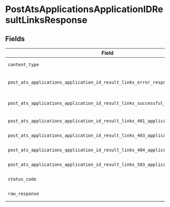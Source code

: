 # PostAtsApplicationsApplicationIDResultLinksResponse


## Fields

| Field                                                                                                                                                                              | Type                                                                                                                                                                               | Required                                                                                                                                                                           | Description                                                                                                                                                                        |
| ---------------------------------------------------------------------------------------------------------------------------------------------------------------------------------- | ---------------------------------------------------------------------------------------------------------------------------------------------------------------------------------- | ---------------------------------------------------------------------------------------------------------------------------------------------------------------------------------- | ---------------------------------------------------------------------------------------------------------------------------------------------------------------------------------- |
| `content_type`                                                                                                                                                                     | *Optional[str]*                                                                                                                                                                    | :heavy_check_mark:                                                                                                                                                                 | HTTP response content type for this operation                                                                                                                                      |
| `post_ats_applications_application_id_result_links_error_response`                                                                                                                 | [Optional[shared.PostAtsApplicationsApplicationIDResultLinksErrorResponse]](undefined/models/shared/postatsapplicationsapplicationidresultlinkserrorresponse.md)                   | :heavy_minus_sign:                                                                                                                                                                 | POST /ats/applications/:application_id/result-links Error response                                                                                                                 |
| `post_ats_applications_application_id_result_links_successful_response`                                                                                                            | [Optional[shared.PostAtsApplicationsApplicationIDResultLinksSuccessfulResponse]](undefined/models/shared/postatsapplicationsapplicationidresultlinkssuccessfulresponse.md)         | :heavy_minus_sign:                                                                                                                                                                 | POST /ats/applications/:application_id/result-links Successful response                                                                                                            |
| `post_ats_applications_application_id_result_links_401_application_json_object`                                                                                                    | [Optional[operations.PostAtsApplicationsApplicationIDResultLinks401ApplicationJSON]](undefined/models/operations/postatsapplicationsapplicationidresultlinks401applicationjson.md) | :heavy_minus_sign:                                                                                                                                                                 | Returned when the authentication header was invalid or missing.                                                                                                                    |
| `post_ats_applications_application_id_result_links_403_application_json_object`                                                                                                    | [Optional[operations.PostAtsApplicationsApplicationIDResultLinks403ApplicationJSON]](undefined/models/operations/postatsapplicationsapplicationidresultlinks403applicationjson.md) | :heavy_minus_sign:                                                                                                                                                                 | Returned when the passed integration is inactive.                                                                                                                                  |
| `post_ats_applications_application_id_result_links_404_application_json_object`                                                                                                    | [Optional[operations.PostAtsApplicationsApplicationIDResultLinks404ApplicationJSON]](undefined/models/operations/postatsapplicationsapplicationidresultlinks404applicationjson.md) | :heavy_minus_sign:                                                                                                                                                                 | Returned when a requested resource is not found.                                                                                                                                   |
| `post_ats_applications_application_id_result_links_503_application_json_object`                                                                                                    | [Optional[operations.PostAtsApplicationsApplicationIDResultLinks503ApplicationJSON]](undefined/models/operations/postatsapplicationsapplicationidresultlinks503applicationjson.md) | :heavy_minus_sign:                                                                                                                                                                 | Returned when no sync has finished successfully yet                                                                                                                                |
| `status_code`                                                                                                                                                                      | *Optional[int]*                                                                                                                                                                    | :heavy_check_mark:                                                                                                                                                                 | HTTP response status code for this operation                                                                                                                                       |
| `raw_response`                                                                                                                                                                     | [requests.Response](https://requests.readthedocs.io/en/latest/api/#requests.Response)                                                                                              | :heavy_minus_sign:                                                                                                                                                                 | Raw HTTP response; suitable for custom response parsing                                                                                                                            |